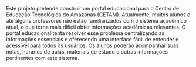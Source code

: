 Este projeto pretende construir um portal educacional para o Centro de Educação Tecnológica do Amazonas (CETAM). Atualmente, muitos alunos e até alguns professores não estão familiarizados com o sistema acadêmico atual, o que torna mais difícil obter informações acadêmicas relevantes. O portal educacional tenta resolver esse problema centralizando as informações essenciais e oferecendo uma interface fácil de entender e acessível para todos os usuários. Os alunos poderão acompanhar suas notas, horários de aulas, materiais de estudo e outras informações pertinentes com este sistema.
